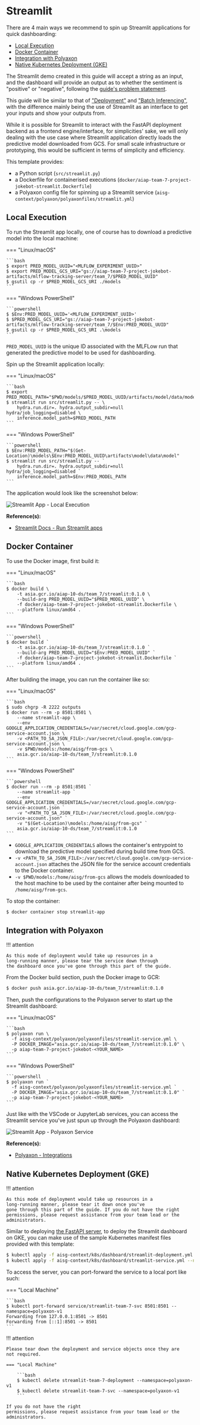 <!-- omit in toc -->
# Streamlit

There are 4 main ways we recommend to spin up Streamlit
applications for quick dashboarding:

- [Local Execution](#local-execution)
- [Docker Container](#docker-container)
- [Integration with Polyaxon](#integration-with-polyaxon)
- [Native Kubernetes Deployment (GKE)](#native-kubernetes-deployment-gke)

The Streamlit demo created in this guide will accept a string as an
input, and the dashboard will provide an output as to whether the
sentiment is "positive" or "negative", following the
[guide's problem statement](02-preface.md#guides-problem-statement).

This guide will be similar to that of ["Deployment"](08-deployment.md)
and ["Batch Inferencing"](09-batch-inferencing.md), with the difference
mainly being the use of Streamlit as an interface
to get your inputs and show your outputs from.

While it is possible for Streamlit to interact with the FastAPI
deployment backend as a frontend engine/interface,
for simplicities' sake,
we will only dealing with the use case where
Streamlit application directly loads the predictive model downloaded
from GCS. For small scale infrastructure or prototyping,
this would be sufficient in terms of simplicity and efficiency.

This template provides:

- a Python script (`src/streamlit.py`)
- a Dockerfile for containerised executions
  (`docker/aiap-team-7-project-jokebot-streamlit.Dockerfile`)
- a Polyaxon config file for spinning up a Streamlit service
  (`aisg-context/polyaxon/polyaxonfiles/streamlit.yml`)

## Local Execution

To run the Streamlit app locally, one of course has to download a
predictive model into the local machine:

=== "Linux/macOS"

    ```bash
    $ export PRED_MODEL_UUID="<MLFLOW_EXPERIMENT_UUID>"
    $ export PRED_MODEL_GCS_URI="gs://aiap-team-7-project-jokebot-artifacts/mlflow-tracking-server/team_7/$PRED_MODEL_UUID"
    $ gsutil cp -r $PRED_MODEL_GCS_URI ./models
    ```

=== "Windows PowerShell"

    ```powershell
    $ $Env:PRED_MODEL_UUID='<MLFLOW_EXPERIMENT_UUID>'
    $ $PRED_MODEL_GCS_URI="gs://aiap-team-7-project-jokebot-artifacts/mlflow-tracking-server/team_7/$Env:PRED_MODEL_UUID"
    $ gsutil cp -r $PRED_MODEL_GCS_URI .\models
    ```

`PRED_MODEL_UUID` is the unique ID associated with the MLFLow run
that generated the predictive model to be used for dashboarding.

Spin up the Streamlit application locally:

=== "Linux/macOS"

    ```bash
    $ export PRED_MODEL_PATH="$PWD/models/$PRED_MODEL_UUID/artifacts/model/data/model"
    $ streamlit run src/streamlit.py -- \
        hydra.run.dir=. hydra.output_subdir=null hydra/job_logging=disabled \
        inference.model_path=$PRED_MODEL_PATH
    ```

=== "Windows PowerShell"

    ```powershell
    $ $Env:PRED_MODEL_PATH="$(Get-Location)\models\$Env:PRED_MODEL_UUID\artifacts\model\data\model"
    $ streamlit run src/streamlit.py -- `
        hydra.run.dir=. hydra.output_subdir=null hydra/job_logging=disabled `
        inference.model_path=$Env:PRED_MODEL_PATH
    ```

The application would look like the screenshot below:

![Streamlit App - Local Execution](../assets/screenshots/streamlit-app-local-exec.png)

__Reference(s):__

- [Streamlit Docs - Run Streamlit apps](https://docs.streamlit.io/library/advanced-features/configuration#run-streamlit-apps)

## Docker Container

To use the Docker image, first build it:

=== "Linux/macOS"

    ```bash
    $ docker build \
        -t asia.gcr.io/aiap-10-ds/team_7/streamlit:0.1.0 \
        --build-arg PRED_MODEL_UUID="$PRED_MODEL_UUID" \
        -f docker/aiap-team-7-project-jokebot-streamlit.Dockerfile \
        --platform linux/amd64 .
    ```

=== "Windows PowerShell"

    ```powershell
    $ docker build `
        -t asia.gcr.io/aiap-10-ds/team_7/streamlit:0.1.0 `
        --build-arg PRED_MODEL_UUID="$Env:PRED_MODEL_UUID" `
        -f docker/aiap-team-7-project-jokebot-streamlit.Dockerfile `
        --platform linux/amd64 .
    ```

After building the image, you can run the container like so:

=== "Linux/macOS"

    ```bash
    $ sudo chgrp -R 2222 outputs
    $ docker run --rm -p 8501:8501 \
        --name streamlit-app \
        --env GOOGLE_APPLICATION_CREDENTIALS=/var/secret/cloud.google.com/gcp-service-account.json \
        -v <PATH_TO_SA_JSON_FILE>:/var/secret/cloud.google.com/gcp-service-account.json \
        -v $PWD/models:/home/aisg/from-gcs \
        asia.gcr.io/aiap-10-ds/team_7/streamlit:0.1.0
    ```

=== "Windows PowerShell"

    ```powershell
    $ docker run --rm -p 8501:8501 `
        --name streamlit-app `
        --env GOOGLE_APPLICATION_CREDENTIALS=/var/secret/cloud.google.com/gcp-service-account.json `
        -v "<PATH_TO_SA_JSON_FILE>:/var/secret/cloud.google.com/gcp-service-account.json" `
        -v "$(Get-Location)\models:/home/aisg/from-gcs" `
        asia.gcr.io/aiap-10-ds/team_7/streamlit:0.1.0
    ```

- `GOOGLE_APPLICATION_CREDENTIALS` allows the container's entrypoint to
  download the predictive model specified during build time from GCS.
- `-v <PATH_TO_SA_JSON_FILE>:/var/secret/cloud.google.com/gcp-service-account.json`
  attaches the JSON file for the service account credentials to the
  Docker container.
- `-v $PWD/models:/home/aisg/from-gcs` allows the models downloaded to
  the host machine to be used by the container after being mounted to
  `/home/aisg/from-gcs`.

To stop the container:

```bash
$ docker container stop streamlit-app
```

## Integration with Polyaxon

!!! attention

    As this mode of deployment would take up resources in a
    long-running manner, please tear the service down through
    the dashboard once you've gone through this part of the guide.

From the Docker build section, push the Docker image to GCR:

```bash
$ docker push asia.gcr.io/aiap-10-ds/team_7/streamlit:0.1.0
```

Then, push the configurations to the Polyaxon server to start up the
Streamlit dashboard:

=== "Linux/macOS"

    ```bash
    $ polyaxon run \
      -f aisg-context/polyaxon/polyaxonfiles/streamlit-service.yml \
      -P DOCKER_IMAGE="asia.gcr.io/aiap-10-ds/team_7/streamlit:0.1.0" \
      -p aiap-team-7-project-jokebot-<YOUR_NAME>
    ```

=== "Windows PowerShell"

    ```powershell
    $ polyaxon run `
      -f aisg-context/polyaxon/polyaxonfiles/streamlit-service.yml `
      -P DOCKER_IMAGE="asia.gcr.io/aiap-10-ds/team_7/streamlit:0.1.0" `
      -p aiap-team-7-project-jokebot-<YOUR_NAME>
    ```

Just like with the VSCode or JupyterLab services, you can access
the Streamlit service you've just spun up through the Polyaxon
dashboard:

![Streamlit App - Polyaxon Service](../assets/screenshots/streamlit-app-poly-service.png)

__Reference(s):__

- [Polyaxon - Integrations](https://polyaxon.com/integrations/streamlit/)

## Native Kubernetes Deployment (GKE)

!!! attention

    As this mode of deployment would take up resources in a
    long-running manner, please tear it down once you've
    gone through this part of the guide. If you do not have the right
    permissions, please request assistance from your team lead or the
    administrators.

Similar to deploying [the FastAPI server](08-deployment.md#deploy-to-gke),
to deploy the Streamlit dashboard on GKE, you can make use of the
sample Kubernetes manifest files provided with this template:

```bash
$ kubectl apply -f aisg-context/k8s/dashboard/streamlit-deployment.yml --namespace=polyaxon-v1
$ kubectl apply -f aisg-context/k8s/dashboard/streamlit-service.yml --namespace=polyaxon-v1
```

To access the server, you can port-forward the service to a local port
like such:

=== "Local Machine"

    ```bash
    $ kubectl port-forward service/streamlit-team-7-svc 8501:8501 --namespace=polyaxon-v1
    Forwarding from 127.0.0.1:8501 -> 8501
    Forwarding from [::1]:8501 -> 8501
    ```

!!! attention

    Please tear down the deployment and service objects once they are
    not required.
    
    === "Local Machine"

        ```bash
        $ kubectl delete streamlit-team-7-deployment --namespace=polyaxon-v1
        $ kubectl delete streamlit-team-7-svc --namespace=polyaxon-v1
        ```
    
    If you do not have the right
    permissions, please request assistance from your team lead or the
    administrators.
